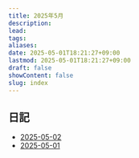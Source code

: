 ```yaml
---
title: 2025年5月
description: 
lead: 
tags: 
aliases: 
date: 2025-05-01T18:21:27+09:00
lastmod: 2025-05-01T18:21:27+09:00
draft: false
showContent: false
slug: index
---
```

## 日記
- [2025-05-02](2025-05-02.md)
- [2025-05-01](2025-05-01.md)